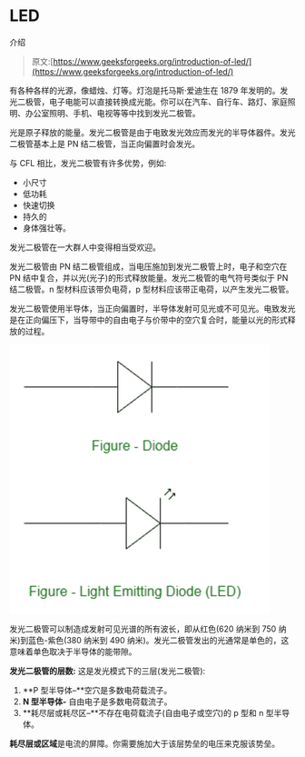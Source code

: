 # LED

介绍

> 原文:[https://www.geeksforgeeks.org/introduction-of-led/](https://www.geeksforgeeks.org/introduction-of-led/)

有各种各样的光源，像蜡烛、灯等。灯泡是托马斯·爱迪生在 1879 年发明的。发光二极管，电子电能可以直接转换成光能。你可以在汽车、自行车、路灯、家庭照明、办公室照明、手机、电视等等中找到发光二极管。

光是原子释放的能量。发光二极管是由于电致发光效应而发光的半导体器件。发光二极管基本上是 PN 结二极管，当正向偏置时会发光。

与 CFL 相比，发光二极管有许多优势，例如:

*   小尺寸
*   低功耗
*   快速切换
*   持久的
*   身体强壮等。

发光二极管在一大群人中变得相当受欢迎。

发光二极管由 PN 结二极管组成，当电压施加到发光二极管上时，电子和空穴在 PN 结中复合，并以光(光子)的形式释放能量。发光二极管的电气符号类似于 PN 结二极管。n 型材料应该带负电荷，p 型材料应该带正电荷，以产生发光二极管。

发光二极管使用半导体，当正向偏置时，半导体发射可见光或不可见光。电致发光是在正向偏压下，当导带中的自由电子与价带中的空穴复合时，能量以光的形式释放的过程。

![](img/e9d986331476c9f9187b7aad0248fe0d.png)

发光二极管可以制造成发射可见光谱的所有波长，即从红色(620 纳米到 750 纳米)到蓝色-紫色(380 纳米到 490 纳米)。发光二极管发出的光通常是单色的，这意味着单色取决于半导体的能带隙。

**发光二极管的层数:**
这是发光模式下的三层(发光二极管):

1.  **P 型半导体–**空穴是多数电荷载流子。
2.  **N 型半导体-** 自由电子是多数电荷载流子。
3.  **耗尽层或耗尽区–**不存在电荷载流子(自由电子或空穴)的 p 型和 n 型半导体。

**耗尽层或区域**是电流的屏障。你需要施加大于该层势垒的电压来克服该势垒。